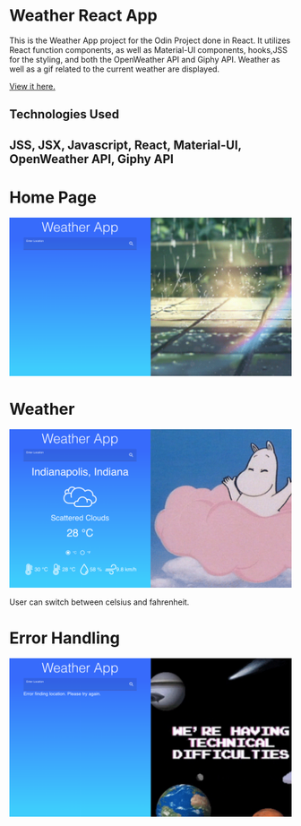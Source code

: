 # Weather React App

This is the Weather App project for the Odin Project done in React. It utilizes React function components, as well as Material-UI components, hooks,JSS for the styling, and both the OpenWeather API and Giphy API. Weather as well as a gif related to the current weather are displayed.  

<a href="https://ricardo-gonzalez-villegas.github.io/weather-react-app/">View it here.</a>
<section>
<h2>Technologies Used<h2/>
JSS, JSX, Javascript, React, Material-UI, OpenWeather API, Giphy API
</section>
 
<h1>Home Page</h1>

<img src="src/img/home.png" />

<h1>Weather</h1>

<img src="src/img/weather.png" />
<p>User can switch between celsius and fahrenheit.<p>

<h1>Error Handling</h1>

<img src="src/img/error.png" />
